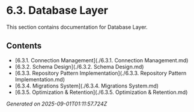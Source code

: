 # 6.3. Database Layer

This section contains documentation for Database Layer.

## Contents

- [6.3.1. Connection Management](./6.3.1. Connection Management.md)
- [6.3.2. Schema Design](./6.3.2. Schema Design.md)
- [6.3.3. Repository Pattern Implementation](./6.3.3. Repository Pattern Implementation.md)
- [6.3.4. Migrations System](./6.3.4. Migrations System.md)
- [6.3.5. Optimization & Retention](./6.3.5. Optimization & Retention.md)

*Generated on 2025-09-01T01:11:57.724Z*

